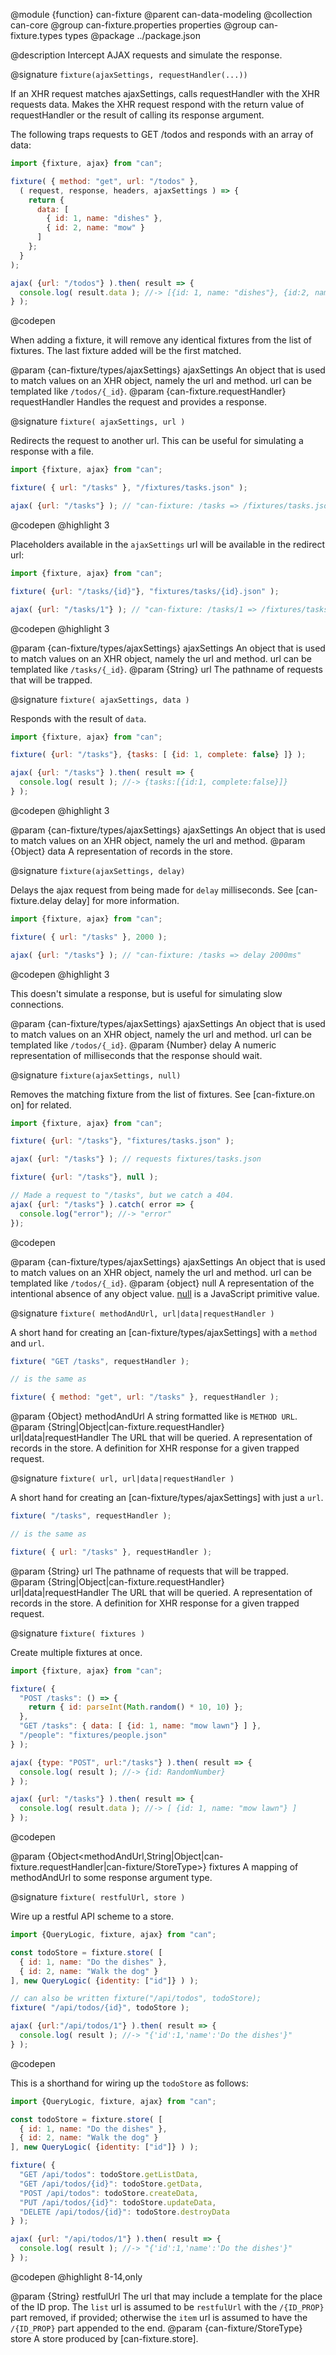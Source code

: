 @module {function} can-fixture
@parent can-data-modeling
@collection can-core
@group can-fixture.properties properties
@group can-fixture.types types
@package ../package.json

@description Intercept AJAX requests and simulate the response.

@signature `fixture(ajaxSettings, requestHandler(...))`

  If an XHR request matches ajaxSettings, calls requestHandler with the XHR requests data. Makes the XHR request respond with the return value of requestHandler or the result of calling its response argument.

  The following traps requests to GET /todos and responds with an array of data:

  ```js
  import {fixture, ajax} from "can";

  fixture( { method: "get", url: "/todos" },
    ( request, response, headers, ajaxSettings ) => {
      return {
        data: [
          { id: 1, name: "dishes" },
          { id: 2, name: "mow" }
        ]
      };
    }
  );

  ajax( {url: "/todos"} ).then( result => {
    console.log( result.data ); //-> [{id: 1, name: "dishes"}, {id:2, name: "mow"}]
  } );

  ```
  @codepen

  When adding a fixture, it will remove any identical fixtures from the list of fixtures. The last fixture added will be the first matched.

  @param {can-fixture/types/ajaxSettings} ajaxSettings An object that is used to match values on an XHR object, namely the url and method. url can be templated like `/todos/{_id}`.
  @param {can-fixture.requestHandler} requestHandler Handles the request and provides a response.

@signature `fixture( ajaxSettings, url )`

  Redirects the request to another url.  This can be useful for simulating a response with a file.

  ```js
  import {fixture, ajax} from "can";

  fixture( { url: "/tasks" }, "/fixtures/tasks.json" );

  ajax( {url: "/tasks"} ); // "can-fixture: /tasks => /fixtures/tasks.json"

  ```
  @codepen
  @highlight 3

  Placeholders available in the `ajaxSettings` url will be available in the redirect url:

  ```js
  import {fixture, ajax} from "can";

  fixture( {url: "/tasks/{id}"}, "fixtures/tasks/{id}.json" );

  ajax( {url: "/tasks/1"} ); // "can-fixture: /tasks/1 => /fixtures/tasks/1.json"
  ```
  @codepen
  @highlight 3

  @param {can-fixture/types/ajaxSettings} ajaxSettings An object that is used to match values on an XHR object, namely the url and method. url can be templated like `/tasks/{_id}`. 
  @param {String} url The pathname of requests that will be trapped.

@signature `fixture( ajaxSettings, data )`

  Responds with the result of `data`.

  ```js
  import {fixture, ajax} from "can";

  fixture( {url: "/tasks"}, {tasks: [ {id: 1, complete: false} ]} );

  ajax( {url: "/tasks"} ).then( result => {
    console.log( result ); //-> {tasks:[{id:1, complete:false}]}
  } );

  ```
  @codepen
  @highlight 3

  @param {can-fixture/types/ajaxSettings} ajaxSettings An object that is used to match values on an XHR object, namely the url and method.
  @param {Object} data A representation of records in the store.

@signature `fixture(ajaxSettings, delay)`

  Delays the ajax request from being made for `delay` milliseconds. See [can-fixture.delay delay] for more information.

  ```js
  import {fixture, ajax} from "can";

  fixture( { url: "/tasks" }, 2000 );

  ajax( {url: "/tasks"} ); // "can-fixture: /tasks => delay 2000ms"

  ```
  @codepen
  @highlight 3

  This doesn't simulate a response, but is useful for simulating slow connections.

  @param {can-fixture/types/ajaxSettings} ajaxSettings An object that is used to match values on an XHR object, namely the url and method. url can be templated like `/todos/{_id}`.
  @param {Number} delay A numeric representation of milliseconds that the response should wait.

@signature `fixture(ajaxSettings, null)`

  Removes the matching fixture from the list of fixtures. See [can-fixture.on on] for related.

  ```js
  import {fixture, ajax} from "can";

  fixture( {url: "/tasks"}, "fixtures/tasks.json" );

  ajax( {url: "/tasks"} ); // requests fixtures/tasks.json

  fixture( {url: "/tasks"}, null );

  // Made a request to "/tasks", but we catch a 404.
  ajax( {url: "/tasks"} ).catch( error => {
    console.log("error"); //-> "error"
  });

  ```
  @codepen

  @param {can-fixture/types/ajaxSettings} ajaxSettings An object that is used to match values on an XHR object, namely the url and method. url can be templated like `/todos/{_id}`.
  @param {object} null A representation of the intentional absence of any object value. [null](https://developer.mozilla.org/en-US/docs/Web/JavaScript/Reference/Global_Objects/null) is a JavaScript primitive value.

@signature `fixture( methodAndUrl, url|data|requestHandler )`

  A short hand for creating an [can-fixture/types/ajaxSettings] with a `method` and `url`.

  ```js
  fixture( "GET /tasks", requestHandler );

  // is the same as

  fixture( { method: "get", url: "/tasks" }, requestHandler );
  ```

  @param {Object} methodAndUrl A string formatted like is `METHOD URL`.
  @param {String|Object|can-fixture.requestHandler} url|data|requestHandler The URL that will be queried. A representation of records in the store. A definition for XHR response for a given trapped request.

@signature `fixture( url, url|data|requestHandler )`

  A short hand for creating an [can-fixture/types/ajaxSettings] with just a `url`.

  ```js
  fixture( "/tasks", requestHandler );

  // is the same as

  fixture( { url: "/tasks" }, requestHandler );
  ```
  @param {String} url The pathname of requests that will be trapped.
  @param {String|Object|can-fixture.requestHandler} url|data|requestHandler The URL that will be queried. A representation of records in the store. A definition for XHR response for a given trapped request.

@signature `fixture( fixtures )`

  Create multiple fixtures at once.

  ```js
  import {fixture, ajax} from "can";

  fixture( {
    "POST /tasks": () => {
      return { id: parseInt(Math.random() * 10, 10) };
    },
    "GET /tasks": { data: [ {id: 1, name: "mow lawn"} ] },
    "/people": "fixtures/people.json"
  } );
  
  ajax( {type: "POST", url:"/tasks"} ).then( result => {
    console.log( result ); //-> {id: RandomNumber}
  } );

  ajax( {url: "/tasks"} ).then( result => {
    console.log( result.data ); //-> [ {id: 1, name: "mow lawn"} ]
  } );
  ```
  @codepen

  @param {Object<methodAndUrl,String|Object|can-fixture.requestHandler|can-fixture/StoreType>} fixtures A mapping of methodAndUrl to some response argument type.

@signature `fixture( restfulUrl, store )`

  Wire up a restful API scheme to a store.

  ```js
  import {QueryLogic, fixture, ajax} from "can";

  const todoStore = fixture.store( [
    { id: 1, name: "Do the dishes" },
    { id: 2, name: "Walk the dog" }
  ], new QueryLogic( {identity: ["id"]} ) );

  // can also be written fixture("/api/todos", todoStore);
  fixture( "/api/todos/{id}", todoStore );

  ajax( {url:"/api/todos/1"} ).then( result => {
    console.log( result ); //-> "{'id':1,'name':'Do the dishes'}"
  } );
  ```
  @codepen

  This is a shorthand for wiring up the `todoStore` as follows:

  ```js
  import {QueryLogic, fixture, ajax} from "can";

  const todoStore = fixture.store( [
    { id: 1, name: "Do the dishes" },
    { id: 2, name: "Walk the dog" }
  ], new QueryLogic( {identity: ["id"]} ) );

  fixture( {
    "GET /api/todos": todoStore.getListData,
    "GET /api/todos/{id}": todoStore.getData,
    "POST /api/todos": todoStore.createData,
    "PUT /api/todos/{id}": todoStore.updateData,
    "DELETE /api/todos/{id}": todoStore.destroyData
  } );

  ajax( {url: "/api/todos/1"} ).then( result => {
    console.log( result ); //-> "{'id':1,'name':'Do the dishes'}"
  } );
  ```
  @codepen
  @highlight 8-14,only

  @param {String} restfulUrl The url that may include a template for the place of the ID prop.  The `list` url is assumed to be `restfulUrl` with the `/{ID_PROP}` part removed, if provided; otherwise the `item` url is assumed to have the `/{ID_PROP}` part appended to the end.
  @param {can-fixture/StoreType} store A store produced by [can-fixture.store].
